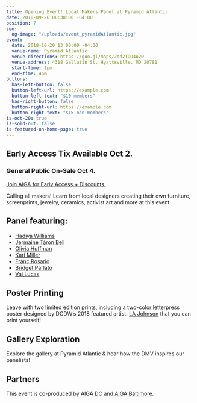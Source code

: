 ```yaml
---
title: Opening Event! Local Makers Panel at Pyramid Atlantic
date: 2018-09-26 00:38:00 -04:00
position: 7
seo:
  og-image: "/uploads/event_pyramidAtlantic.jpg"
event:
  date: 2018-10-20 13:00:00 -04:00
  venue-name: Pyramid Atlantic
  venue-directions: https://goo.gl/maps/Zqd2TQU4o2w
  venue-address: 4318 Gallatin St, Hyattsville, MD 20781
  start-time: 1pm
  end-time: 4pm
buttons:
  has-left-button: false
  button-left-url: https://example.com
  button-left-text: "$10 members"
  has-right-button: false
  button-right-url: https://example.com
  button-right-text: "$15 non-members"
is-oct-20: true
is-sold-out: false
is-featured-on-home-page: true
---
```


## Early Access Tix Available Oct 2. 
### General Public On-Sale Oct 4.
[Join AIGA for Early Access + Discounts.](http://dc.aiga.org/membership/membership-rates/)


Calling all makers! Learn from local designers creating their own furniture, screenprints, jewelry, ceramics, activist art and more at this event.
## Panel featuring: 
* [Hadiya Williams](https://www.instagram.com/hadiyawilliams/)
* [Jermaine Táron Bell](https://www.jermainetbell.com)
* [Olivia Huffman](https://www.benice.shop/)
* [Kari Miller](http://tinydogpress.com)
* [Franc Rosario](http://francrosario.com/)
* [Bridget Parlato](http://www.fullcircuitstudio.com/?page_id=1483)
* [Val Lucas](https://shop.bowerbox.com)

## Poster Printing
Leave with two limited edition prints, including a two-color letterpress poster designed by DCDW’s 2018 featured artist: [LA Johnson](http://www.thelajohnson.com/) that you can print yourself!

## Gallery Exploration
Explore the gallery at Pyramid Atlantic & hear how the DMV inspires our panelists!

## Partners
This event is co-produced by [AIGA DC](https://dc.aiga.org/) and [AIGA Baltimore](https://baltimore.aiga.org/). 

